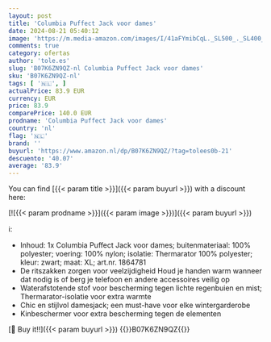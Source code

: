 ```yaml
---
layout: post
title: 'Columbia Puffect Jack voor dames'
date: 2024-08-21 05:40:12
image: 'https://m.media-amazon.com/images/I/41aFYmibCqL._SL500_._SL400_.jpg'
comments: true
category: ofertas
author: 'tole.es'
slug: 'B07K6ZN9QZ-nl Columbia Puffect Jack voor dames'
sku: 'B07K6ZN9QZ-nl'
tags: [ '🇳🇱', ]
actualPrice: 83.9 EUR
currency: EUR
price: 83.9
comparePrice: 140.0 EUR
prodname: 'Columbia Puffect Jack voor dames'
country: 'nl'
flag: '🇳🇱'
brand: ''
buyurl: 'https://www.amazon.nl/dp/B07K6ZN9QZ/?tag=tolees0b-21'
descuento: '40.07'
average: '83.9'
---
```


You can find [{{< param title >}}]({{< param buyurl >}}) with a discount here:

[![{{< param prodname >}}]({{< param image >}})]({{< param buyurl >}})

ℹ️:

- Inhoud: 1x Columbia Puffect Jack voor dames; buitenmateriaal: 100% polyester; voering: 100% nylon; isolatie: Thermarator 100% polyester; kleur: zwart; maat: XL; art.nr. 1864781
- De ritszakken zorgen voor veelzijdigheid Houd je handen warm wanneer dat nodig is of berg je telefoon en andere accessoires veilig op
- Waterafstotende stof voor bescherming tegen lichte regenbuien en mist; Thermarator-isolatie voor extra warmte
- Chic en stijlvol damesjack; een must-have voor elke wintergarderobe
- Kinbeschermer voor extra bescherming tegen de elementen

[🛒 Buy it!!]({{< param buyurl >}})
{{<world>}}B07K6ZN9QZ{{</world>}}
